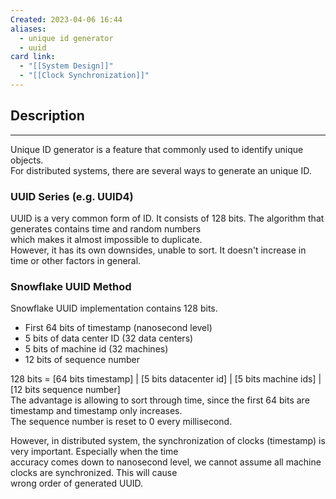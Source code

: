 ```yaml
---
Created: 2023-04-06 16:44
aliases:
  - unique id generator
  - uuid
card link:
  - "[[System Design]]"
  - "[[Clock Synchronization]]"
---
```


## Description
---

Unique ID generator is a feature that commonly used to identify unique objects.  
For distributed systems, there are several ways to generate an unique ID.

### UUID Series (e.g. UUID4)

UUID is a very common form of ID. It consists of 128 bits. The algorithm that generates contains time and random numbers  
which makes it almost impossible to duplicate.  
However, it has its own downsides, unable to sort. It doesn't increase in time or other factors in general.

### Snowflake UUID Method

Snowflake UUID implementation contains 128 bits. 

- First 64 bits of timestamp (nanosecond level)
- 5 bits of data center ID (32 data centers)
- 5 bits of machine id (32 machines)
- 12 bits of sequence number

128 bits = [64 bits timestamp] | [5 bits datacenter id] | [5 bits machine ids] | [12 bits sequence number]  
The advantage is allowing to sort through time, since the first 64 bits are timestamp and timestamp only increases.  
The sequence number is reset to 0 every millisecond.

However, in distributed system, the synchronization of clocks (timestamp) is very important. Especially when the time  
accuracy comes down to nanosecond level, we cannot assume all machine clocks are synchronized. This will cause  
wrong order of generated UUID. 
